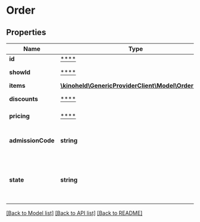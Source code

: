 # Order

## Properties
Name | Type | Description | Notes
------------ | ------------- | ------------- | -------------
**id** | [****](.md) | Order ID | [optional] 
**showId** | [****](.md) | Show ID the order is attached to. | [optional] 
**items** | [**\kinoheld\GenericProviderClient\Model\OrderItem[]**](OrderItem.md) | Items of the order. | [optional] 
**discounts** | [****](.md) | Discounts applied to the order. | [optional] 
**pricing** | [****](.md) | Pricing information for the order. | [optional] 
**admissionCode** | **string** | The code that can be scanned by cinema staff to confirm entry to the show/event. | 
**state** | **string** | The state of the order, either ORDER_STATE_CONFIRMED after cart checkout or ORDER_STATE_CANCELLED after order cancel. | [default to 'ORDER_STATE_CONFIRMED']

[[Back to Model list]](../README.md#documentation-for-models) [[Back to API list]](../README.md#documentation-for-api-endpoints) [[Back to README]](../README.md)

